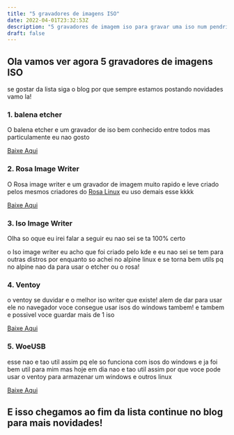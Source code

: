 ```yaml
---
title: "5 gravadores de imagens ISO"
date: 2022-04-01T23:32:53Z
description: "5 gravadores de imagem iso para gravar uma iso num pendrive"
draft: false
---
```

## Ola vamos ver agora 5 gravadores de imagens ISO
se gostar da lista siga o blog por que sempre estamos postando novidades vamo la!

### 1. balena etcher

O balena etcher e um gravador de iso bem conhecido entre todos mas particulamente eu nao gosto

[Baixe Aqui](https://www.google.com/url?sa=t&rct=j&q=&esrc=s&source=web&cd=&cad=rja&uact=8&ved=2ahUKEwj7ifHkg_T2AhU6G7kGHW_KCP8QFnoECAcQAQ&url=https%3A%2F%2Fwww.balena.io%2Fetcher%2F&usg=AOvVaw32p1gEidhP8il7GULxnsUg)


### 2. Rosa Image Writer

O Rosa image writer e um gravador de imagem muito rapido e leve criado pelos mesmos criadores do [Rosa Linux](https://www.google.com/url?sa=t&rct=j&q=&esrc=s&source=web&cd=&cad=rja&uact=8&ved=2ahUKEwjp56CzhfT2AhVXILkGHawvDOgQFnoECDAQAQ&url=http%3A%2F%2Fwiki.rosalab.ru%2Fen%2Findex.php%2FROSA_Release&usg=AOvVaw2YNgrfN9rRU4Amopl-XQQQ) eu uso demais esse kkkk

[Baixe Aqui](https://www.google.com/url?sa=t&rct=j&q=&esrc=s&source=web&cd=&cad=rja&uact=8&ved=2ahUKEwiMkZjRhfT2AhVuHbkGHYnED1YQFnoECAQQAQ&url=http%3A%2F%2Fwiki.rosalab.ru%2Fen%2Findex.php%2FROSA_ImageWriter&usg=AOvVaw0sC_0w6CtYzYodQQY5w5R4)


### 3. Iso Image Writer

Olha so oque eu irei falar a seguir eu nao sei se ta 100% certo

o Iso image writer eu acho que foi criado pelo kde e eu nao sei se tem para outras distros por enquanto so achei no alpine linux e se torna bem utils pq no alpine nao da para usar o etcher ou o rosa!

### 4. Ventoy

o ventoy se duvidar e o melhor iso writer que existe! alem de dar para usar ele no navegador voce consegue usar isos do windows tambem! e tambem e possivel voce guardar mais de 1 iso

[Baixe Aqui](https://www.google.com/url?sa=t&rct=j&q=&esrc=s&source=web&cd=&cad=rja&uact=8&ved=2ahUKEwiB49O3hvT2AhVdH7kGHVTEB_YQFnoECAoQAQ&url=https%3A%2F%2Fwww.ventoy.net%2Fen%2Fdownload.html&usg=AOvVaw3iHzy_enZkvpQCG7ryl-_c)

### 5. WoeUSB

esse nao e tao util assim pq ele so funciona com isos do windows e ja foi bem util para mim mas hoje em dia nao e tao util assim por que voce pode usar o ventoy para armazenar um windows e outros linux

[Baixe Aqui](https://github.com/slacka/WoeUSB)


## E isso chegamos ao fim da lista continue no blog para mais novidades!